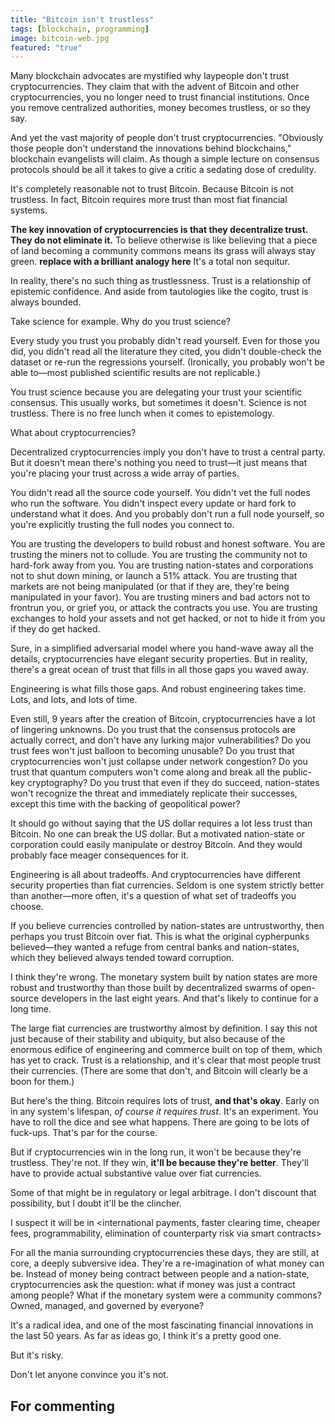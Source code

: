 ```yaml
---
title: "Bitcoin isn't trustless"
tags: [blockchain, programming]
image: bitcoin-web.jpg
featured: "true"
---
```


Many blockchain advocates are mystified why laypeople don't trust cryptocurrencies. They claim that with the advent of Bitcoin and other cryptocurrencies, you no longer need to trust financial institutions. Once you remove centralized authorities, money becomes trustless, or so they say.

And yet the vast majority of people don't trust cryptocurrencies. "Obviously those people don't understand the innovations behind blockchains," blockchain evangelists will claim. As though a simple lecture on consensus protocols should be all it takes to give a critic a sedating dose of credulity.

It's completely reasonable not to trust Bitcoin. Because Bitcoin is not trustless. In fact, Bitcoin requires more trust than most fiat financial systems.

**The key innovation of cryptocurrencies is that they decentralize trust. They do not eliminate it.** To believe otherwise is like believing that a piece of land becoming a community commons means its grass will always stay green. **replace with a brilliant analogy here** It's a total non sequitur.

In reality, there's no such thing as trustlessness. Trust is a relationship of epistemic confidence. And aside from tautologies like the cogito, trust is always bounded.

Take science for example. Why do you trust science?

Every study you trust you probably didn't read yourself. Even for those you did, you didn't read all the literature they cited, you didn't double-check the dataset or re-run the regressions yourself. (Ironically, you probably won't be able to—most published scientific results are not replicable.)

You trust science because you are delegating your trust your scientific consensus. This usually works, but sometimes it doesn't. Science is not trustless. There is no free lunch when it comes to epistemology.

What about cryptocurrencies?

Decentralized cryptocurrencies imply you don't have to trust a central party. But it doesn't mean there's nothing you need to trust—it just means that you're placing your trust across a wide array of parties.

You didn't read all the source code yourself. You didn't vet the full nodes who run the software. You didn't inspect every update or hard fork to understand what it does. And you probably don't run a full node yourself, so you're explicitly trusting the full nodes you connect to.

You are trusting the developers to build robust and honest software. You are trusting the miners not to collude. You are trusting the community not to hard-fork away from you. You are trusting nation-states and corporations not to shut down mining, or launch a 51% attack. You are trusting that markets are not being manipulated (or that if they are, they're being manipulated in your favor). You are trusting miners and bad actors not to frontrun you, or grief you, or attack the contracts you use. You are trusting exchanges to hold your assets and not get hacked, or not to hide it from you if they do get hacked.

Sure, in a simplified adversarial model where you hand-wave away all the details, cryptocurrencies have elegant security properties. But in reality, there's a great ocean of trust that fills in all those gaps you waved away.

Engineering is what fills those gaps. And robust engineering takes time. Lots, and lots, and lots of time.

Even still, 9 years after the creation of Bitcoin, cryptocurrencies have a lot of lingering unknowns. Do you trust that the consensus protocols are actually correct, and don't have any lurking major vulnerabilities? Do you trust fees won't just balloon to becoming unusable? Do you trust that cryptocurrencies won't just collapse under network congestion? Do you trust that quantum computers won't come along and break all the public-key cryptography? Do you trust that even if they do succeed, nation-states won't recognize the threat and immediately replicate their successes, except this time with the backing of geopolitical power?

It should go without saying that the US dollar requires a lot less trust than Bitcoin. No one can break the US dollar. But a motivated nation-state or corporation could easily manipulate or destroy Bitcoin. And they would probably face meager consequences for it.

Engineering is all about tradeoffs. And cryptocurrencies have different security properties than fiat currencies. Seldom is one system strictly better than another—more often, it's a question of what set of tradeoffs you choose.

If you believe currencies controlled by nation-states are untrustworthy, then perhaps you trust Bitcoin over fiat. This is what the original cypherpunks believed—they wanted a refuge from central banks and nation-states, which they believed always tended toward corruption.

I think they're wrong. The monetary system built by nation states are more robust and trustworthy than those built by decentralized swarms of open-source developers in the last eight years. And that's likely to continue for a long time.

The large fiat currencies are trustworthy almost by definition. I say this not just because of their stability and ubiquity, but also because of the enormous edifice of engineering and commerce built on top of them, which has yet to crack. Trust is a relationship, and it's clear that most people trust their currencies. (There are some that don't, and Bitcoin will clearly be a boon for them.)

But here's the thing. Bitcoin requires lots of trust, **and that's okay**. Early on in any system's lifespan, *of course it requires trust*. It's an experiment. You have to roll the dice and see what happens. There are going to be lots of fuck-ups. That's par for the course.

But if cryptocurrencies win in the long run, it won't be because they're trustless. They're not. If they win, **it'll be because they're better**. They'll have to provide actual substantive value over fiat currencies.

Some of that might be in regulatory or legal arbitrage. I don't discount that possibility, but I doubt it'll be the clincher.

I suspect it will be in <international payments, faster clearing time, cheaper fees, programmability, elimination of counterparty risk via smart contracts>

For all the mania surrounding cryptocurrencies these days, they are still, at core, a deeply subversive idea. They're a re-imagination of what money can be. Instead of money being contract between people and a nation-state, cryptocurrencies ask the question: what if money was just a contract among people? What if the monetary system were a community commons? Owned, managed, and governed by everyone?

It's a radical idea, and one of the most fascinating financial innovations in the last 50 years. As far as ideas go, I think it's a pretty good one.

But it's risky.

Don't let anyone convince you it's not.

## For commenting
